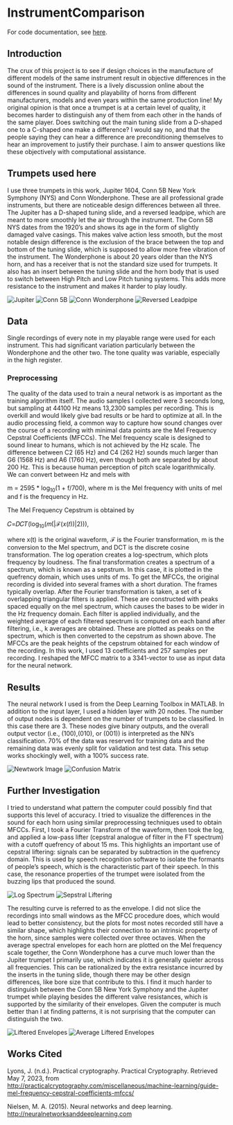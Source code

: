 # InstrumentComparison

For code documentation, see [here](CodeDocumentation.md).

## Introduction
The crux of this project is to see if design choices in the manufacture of different models of the same instrument result in objective differences in the sound of the instrument. There is a lively discussion online about the differences in sound quality and playability of horns from different manufacturers, models and even years within the same production line! My original opinion is that once a trumpet is at a certain level of quality, it becomes harder to distinguish any of them from each other in the hands of the same player. Does switching out the main tuning slide from a D-shaped one to a C-shaped one make a difference? I would say no, and that the people saying they can hear a difference are preconditioning themselves to hear an improvement to justify their purchase. I aim to answer questions like these objectively with computational assistance.

## Trumpets used here

I use three trumpets in this work, Jupiter 1604, Conn 5B New York Symphony (NYS) and Conn Wonderphone. These are all professional grade instruments, but there are noticeable design differences between all three. The Jupiter has a D-shaped tuning slide, and a reversed leadpipe, which are meant to more smoothly let the air through the instrument. The Conn 5B NYS dates from the 1920’s and shows its age in the form of slightly damaged valve casings. This makes valve action less smooth, but the most notable design difference is the exclusion of the brace between the top and bottom of the tuning slide, which is supposed to allow more free vibration of the instrument. The Wonderphone is about 20 years older than the NYS horn, and has a receiver that is not the standard size used for trumpets. It also has an insert between the tuning slide and the horn body that is used to switch between High Pitch and Low Pitch tuning systems. This adds more resistance to the instrument and makes it harder to play loudly.

![Jupiter](Images/Jupiter.jpg)
![Conn 5B](Images/Conn5b.jpg)
![Conn Wonderphone](Images/Wonderphone.jpg)
![Reversed Leadpipe](Images/Leadpipe.png)

## Data

Single recordings of every note in my playable range were used for each instrument. This had significant variation particularly between the Wonderphone and the other two. The tone quality was variable, especially in the high register.

### Preprocessing

The quality of the data used to train a neural network is as important as the training algorithm itself. The audio samples I collected were 3 seconds long, but sampling at 44100 Hz means 13,2300 samples per recording. This is overkill and would likely give bad results or be hard to optimize at all. In the audio processing field, a common way to capture how sound changes over the course of a recording with minimal data points are the Mel Frequency Cepstral Coefficients (MFCCs). The Mel frequency scale is designed to sound linear to humans, which is not achieved by the Hz scale. The difference between C2 (65 Hz) and C4 (262 Hz) sounds much larger than G6 (1568 Hz) and A6 (1760 Hz), even though both are separated by about 200 Hz. This is because human perception of pitch scale logarithmically. We can convert between Hz and mels with

m = 2595 * log<sub>10</sub>(1 + f/700), where m is the Mel frequency with units of mel and f is the frequency in Hz. 

The Mel Frequency Cepstrum is obtained by

𝐶=𝐷𝐶𝑇(log<sub>10</sub>(𝑚(|ℱ(𝑥(𝑡))|2))),

where x(t) is the original waveform, ℱ is the Fourier transformation, m is the conversion to the Mel spectrum, and DCT is the discrete cosine transformation. The log operation creates a log-spectrum, which plots frequency by loudness. The final transformation creates a spectrum of a spectrum, which is known as a sepstrum. In this case, it is plotted in the quefrency domain, which uses units of ms.
To get the MFCCs, the original recording is divided into several frames with a short duration. The frames typically overlap. After the Fourier transformation is taken, a set of k overlapping triangular filters is applied. These are constructed with peaks spaced equally on the mel spectrum, which causes the bases to be wider in the Hz frequency domain. Each filter is applied individually, and the weighted average of each filtered spectrum is computed on each band after filtering, i.e., k averages are obtained. These are plotted as peaks on the spectrum, which is then converted to the cepstrum as shown above. The MFCCs are the peak heights of the cepstrum obtained for each window of the recording. In this work, I used 13 coefficients and 257 samples per recording. I reshaped the MFCC matrix to a 3341-vector to use as input data for the neural network.

## Results
The neural network I used is from the Deep Learning Toolbox in MATLAB. In addition to the input layer, I used a hidden layer with 20 nodes. The number of output nodes is dependent on the number of trumpets to be classified. In this case there are 3. These nodes give binary outputs, and the overall output vector (i.e., (100),(010), or (001)) is interpreted as the NN’s classification. 70% of the data was reserved for training data and the remaining data was evenly split for validation and test data. This setup works shockingly well, with a 100% success rate.

![Newtwork Image](Images/NetworkPic.png) 
![Confusion Matrix](Images/Confusion%20Matricies.jpg)

## Further Investigation

I tried to understand what pattern the computer could possibly find that supports this level of accuracy. I tried to visualize the differences in the sound for each horn using similar preprocessing techniques used to obtain MFCCs. First, I took a Fourier Transform of the waveform, then took the log, and applied a low-pass lifter (cepstral analogue of filter in the FT spectrum) with a cutoff quefrency of about 15 ms. This highlights an important use of cepstral liftering: signals can be separated by subtraction in the quefrency domain. This is used by speech recognition software to isolate the formants of people’s speech, which is the characteristic part of their speech. In this case, the resonance properties of the trumpet were isolated from the buzzing lips that produced the sound.

![Log Spectrum](Images/Loc%20Spectrum.png)
![Sepstral Liftering](Images/CepstralLiftering.png)

The resulting curve is referred to as the envelope. I did not slice the recordings into small windows as the MFCC procedure does, which would lead to better consistency, but the plots for most notes recorded still have a similar shape, which highlights their connection to an intrinsic property of the horn, since samples were collected over three octaves. When the average spectral envelopes for each horn are plotted on the Mel frequency scale together, the Conn Wonderphone has a curve much lower than the Jupiter trumpet I primarily use, which indicates it is generally quieter across all frequencies. This can be rationalized by the extra resistance incurred by the inserts in the tuning slide, though there may be other design differences, like bore size that contribute to this. I find it much harder to distinguish between the Conn 5B New York Symphony and the Jupiter trumpet while playing besides the different valve resistances, which is supported by the similarity of their envelopes. Given the computer is much better than I at finding patterns, it is not surprising that the computer can distinguish the two.

![Liftered Envelopes](Images/Liftered%20Spectral%20Envelopes.png)
![Average Liftered Envelopes](Images/Avg%20Liftered%20Spectral%20Envelopes.png)

## Works Cited
Lyons, J. (n.d.). Practical cryptography. Practical Cryptography. Retrieved May 7, 2023, from http://practicalcryptography.com/miscellaneous/machine-learning/guide-mel-frequency-cepstral-coefficients-mfccs/

Nielsen, M. A. (2015). Neural networks and deep learning. http://neuralnetworksanddeeplearning.com